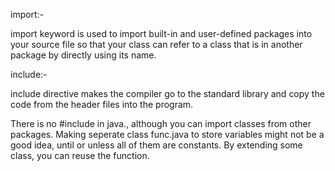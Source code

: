 import:-

import keyword is used to import built-in and user-defined packages into your source file so that your class can refer to a
class that is in another package by directly using its name.

include:-

include directive makes the compiler go to the standard library and copy the code from the header files into the program. 

There is no #include in java., although you can import classes from other packages. Making seperate class func.java to store 
variables might not be a good idea, until or unless all of them are constants. By extending some class, you can reuse the 
function.
